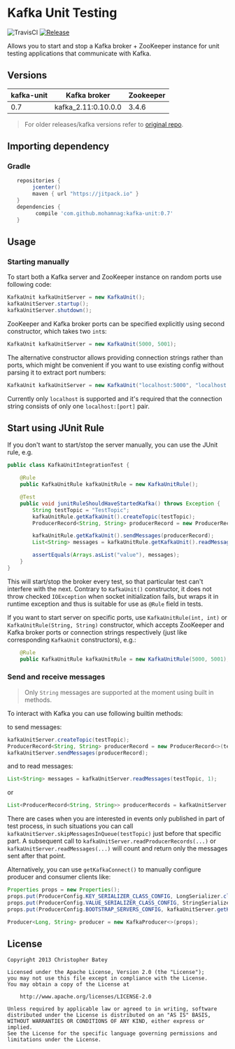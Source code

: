 # Kafka Unit Testing

![TravisCI](https://travis-ci.org/mohamnag/kafka-unit.svg?branch=master) [![Release](https://jitpack.io/v/mohamnag/kafka-unit.svg)](https://jitpack.io/#mohamnag/kafka-unit)

Allows you to start and stop a Kafka broker + ZooKeeper instance for unit testing applications that communicate with Kafka.

## Versions
| kafka-unit | Kafka broker            | Zookeeper |
|------------|-------------------------|-----------|
| 0.7        | kafka_2.11:0.10.0.0     | 3.4.6     |

> For older releases/kafka versions refer to [original repo](https://github.com/chbatey/kafka-unit).

## Importing dependency

### Gradle
```groovy
   repositories {
        jcenter()
        maven { url "https://jitpack.io" }
   }
   dependencies {
         compile 'com.github.mohamnag:kafka-unit:0.7'
   }
```

## Usage

### Starting manually

To start both a Kafka server and ZooKeeper instance on random ports use following code:

```java
KafkaUnit kafkaUnitServer = new KafkaUnit();
kafkaUnitServer.startup();
kafkaUnitServer.shutdown();
```

ZooKeeper and Kafka broker ports can be specified explicitly using second constructor, which takes two `int`s:

```java
KafkaUnit kafkaUnitServer = new KafkaUnit(5000, 5001);
```

The alternative constructor allows providing connection strings rather than ports, which might be convenient if you want to use existing config without parsing it to extract port numbers:

```java
KafkaUnit kafkaUnitServer = new KafkaUnit("localhost:5000", "localhost:5001");
```

Currently only `localhost` is supported and it's required that the connection string consists of only one `localhost:[port]` pair.

## Start using JUnit Rule

If you don't want to start/stop the server manually, you can use the JUnit rule, e.g.

```java
public class KafkaUnitIntegrationTest {

    @Rule
    public KafkaUnitRule kafkaUnitRule = new KafkaUnitRule();

    @Test
    public void junitRuleShouldHaveStartedKafka() throws Exception {
        String testTopic = "TestTopic";
        kafkaUnitRule.getKafkaUnit().createTopic(testTopic);
        ProducerRecord<String, String> producerRecord = new ProducerRecord<>(testTopic, "key", "value");

        kafkaUnitRule.getKafkaUnit().sendMessages(producerRecord);
        List<String> messages = kafkaUnitRule.getKafkaUnit().readMessages(testTopic, 1);

        assertEquals(Arrays.asList("value"), messages);
    }
}
```

This will start/stop the broker every test, so that particular test can't interfere with the next. 
Contrary to `KafkaUnit()` constructor, it does not throw checked `IOException` when socket initialization fails, but wraps it in runtime exception and thus is suitable for use as `@Rule` field in tests.

If you want to start server on specific ports, use `KafkaUnitRule(int, int)` or `KafkaUnitRule(String, String)` constructor, which accepts ZooKeeper and Kafka broker ports or connection strings respectively (just like corresponding `KafkaUnit` constructors), e.g.:

```java
    @Rule
    public KafkaUnitRule kafkaUnitRule = new KafkaUnitRule(5000, 5001);
```

### Send and receive messages
> Only `String` messages are supported at the moment using built in methods.

To interact with Kafka you can use following builtin methods:

to send messages:
```java
kafkaUnitServer.createTopic(testTopic);
ProducerRecord<String, String> producerRecord = new ProducerRecord<>(testTopic, "key", "value");
kafkaUnitServer.sendMessages(producerRecord);
```

and to read messages:
```java
List<String> messages = kafkaUnitServer.readMessages(testTopic, 1);
```

or
```java
List<ProducerRecord<String, String>> producerRecords = kafkaUnitServer.readProducerRecords(testTopic, 1);
```

There are cases when you are interested in events only published in part of test process, in such situations
you can call `kafkaUnitServer.skipMessagesInQueue(testTopic)` just before that specific part. A subsequent call to `kafkaUnitServer.readProducerRecords(...)` or `kafkaUnitServer.readMessages(...)` will count and return only the messages sent after that point.


Alternatively, you can use `getKafkaConnect()` to manually configure producer and consumer clients like:

```java
Properties props = new Properties();
props.put(ProducerConfig.KEY_SERIALIZER_CLASS_CONFIG, LongSerializer.class.getCanonicalName());
props.put(ProducerConfig.VALUE_SERIALIZER_CLASS_CONFIG, StringSerializer.class.getCanonicalName());
props.put(ProducerConfig.BOOTSTRAP_SERVERS_CONFIG, kafkaUnitServer.getKafkaConnect());

Producer<Long, String> producer = new KafkaProducer<>(props);
```

## License

```
Copyright 2013 Christopher Batey

Licensed under the Apache License, Version 2.0 (the "License");
you may not use this file except in compliance with the License.
You may obtain a copy of the License at

    http://www.apache.org/licenses/LICENSE-2.0

Unless required by applicable law or agreed to in writing, software
distributed under the License is distributed on an "AS IS" BASIS,
WITHOUT WARRANTIES OR CONDITIONS OF ANY KIND, either express or implied.
See the License for the specific language governing permissions and
limitations under the License.
```

